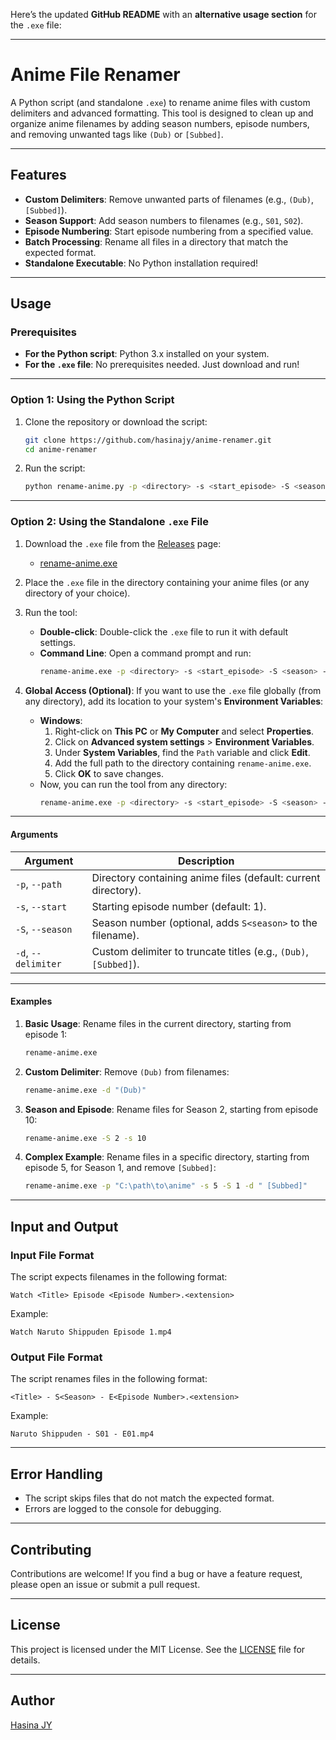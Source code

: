 Here’s the updated **GitHub README** with an **alternative usage section** for the `.exe` file:

---

# Anime File Renamer

A Python script (and standalone `.exe`) to rename anime files with custom delimiters and advanced formatting. This tool is designed to clean up and organize anime filenames by adding season numbers, episode numbers, and removing unwanted tags like `(Dub)` or `[Subbed]`.

---

## Features

- **Custom Delimiters**: Remove unwanted parts of filenames (e.g., `(Dub)`, `[Subbed]`).
- **Season Support**: Add season numbers to filenames (e.g., `S01`, `S02`).
- **Episode Numbering**: Start episode numbering from a specified value.
- **Batch Processing**: Rename all files in a directory that match the expected format.
- **Standalone Executable**: No Python installation required!

---

## Usage

### Prerequisites

- **For the Python script**: Python 3.x installed on your system.
- **For the `.exe` file**: No prerequisites needed. Just download and run!

---

### **Option 1: Using the Python Script**

1. Clone the repository or download the script:
   ```bash
   git clone https://github.com/hasinajy/anime-renamer.git
   cd anime-renamer
   ```

2. Run the script:
   ```bash
   python rename-anime.py -p <directory> -s <start_episode> -S <season> -d <delimiter>
   ```

---

### **Option 2: Using the Standalone `.exe` File**

1. Download the `.exe` file from the [Releases](https://github.com/hasinajy/anime-renamer/releases) page:
   - [rename-anime.exe](https://github.com/hasinajy/anime-renamer/releases/download/v1.0.0/rename-anime.exe)

2. Place the `.exe` file in the directory containing your anime files (or any directory of your choice).

3. Run the tool:
   - **Double-click**: Double-click the `.exe` file to run it with default settings.
   - **Command Line**: Open a command prompt and run:
     ```bash
     rename-anime.exe -p <directory> -s <start_episode> -S <season> -d <delimiter>
     ```

4. **Global Access (Optional)**:
   If you want to use the `.exe` file globally (from any directory), add its location to your system's **Environment Variables**:
   - **Windows**:
     1. Right-click on **This PC** or **My Computer** and select **Properties**.
     2. Click on **Advanced system settings** > **Environment Variables**.
     3. Under **System Variables**, find the `Path` variable and click **Edit**.
     4. Add the full path to the directory containing `rename-anime.exe`.
     5. Click **OK** to save changes.
   - Now, you can run the tool from any directory:
     ```bash
     rename-anime.exe -p <directory> -s <start_episode> -S <season> -d <delimiter>
     ```

---

#### Arguments

| Argument            | Description                                                      |
| ------------------- | ---------------------------------------------------------------- |
| `-p`, `--path`      | Directory containing anime files (default: current directory).   |
| `-s`, `--start`     | Starting episode number (default: 1).                            |
| `-S`, `--season`    | Season number (optional, adds `S<season>` to the filename).      |
| `-d`, `--delimiter` | Custom delimiter to truncate titles (e.g., `(Dub)`, `[Subbed]`). |

---

#### Examples

1. **Basic Usage**:
   Rename files in the current directory, starting from episode 1:
   ```bash
   rename-anime.exe
   ```

2. **Custom Delimiter**:
   Remove `(Dub)` from filenames:
   ```bash
   rename-anime.exe -d "(Dub)"
   ```

3. **Season and Episode**:
   Rename files for Season 2, starting from episode 10:
   ```bash
   rename-anime.exe -S 2 -s 10
   ```

4. **Complex Example**:
   Rename files in a specific directory, starting from episode 5, for Season 1, and remove `[Subbed]`:
   ```bash
   rename-anime.exe -p "C:\path\to\anime" -s 5 -S 1 -d " [Subbed]"
   ```

---

## Input and Output

### Input File Format
The script expects filenames in the following format:
```
Watch <Title> Episode <Episode Number>.<extension>
```
Example:
```
Watch Naruto Shippuden Episode 1.mp4
```

### Output File Format
The script renames files in the following format:
```
<Title> - S<Season> - E<Episode Number>.<extension>
```
Example:
```
Naruto Shippuden - S01 - E01.mp4
```

---

## Error Handling

- The script skips files that do not match the expected format.
- Errors are logged to the console for debugging.

---

## Contributing

Contributions are welcome! If you find a bug or have a feature request, please open an issue or submit a pull request.

---

## License

This project is licensed under the MIT License. See the [LICENSE](./LICENSE) file for details.

---

## Author

[Hasina JY](https://github.com/hasinajy)